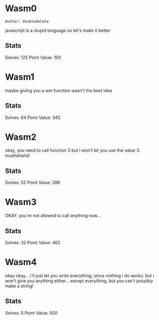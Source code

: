 # Wasm0
`Author: doubledelete`

javascript is a stupid language so let's make it better

## Stats

Solves: 125
Point Value: 100

# Wasm1 

maybe giving you a win function wasn't the best idea

## Stats

Solves: 64
Point Value: 342

# Wasm2

okay, you need to call function 3 but i won't let you use the value 3. muahahaha!

## Stats

Solves: 52
Point Value: 396

# Wasm3

OKAY. you're not allowed to call anything now...

## Stats

Solves: 32
Point Value: 462


# Wasm4

okay okay... i'll just let you write everything, since nothing i do works. but i won't give you anything either... except everything. but you can't possibly make a string!

## Stats

Solves: 5
Point Value: 500
